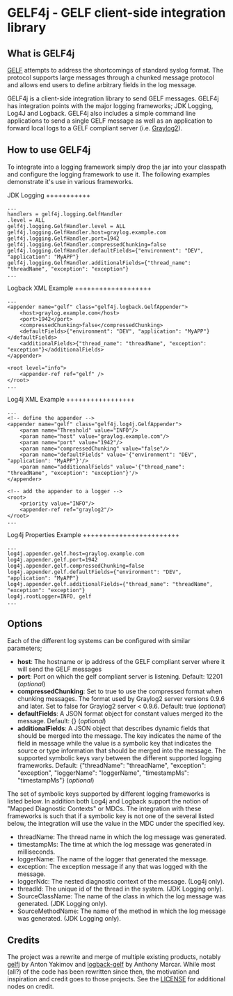 GELF4j - GELF client-side integration library
=============================================

What is GELF4j
--------------

[GELF](http://www.graylog2.org/about/gelf) attempts to address the shortcomings of standard syslog format. The protocol supports large messages through a chunked message protocol and allows end users to define arbitrary fields in the log message.

GELF4j is a client-side integration library to send GELF messages. GELF4j has integration points with the major logging frameworks; JDK Logging, Log4J and Logback. GELF4j also includes a simple command line applications to send a single GELF message as well as an application to forward local logs to a GELF compliant server (i.e. [Graylog2](http://www.graylog2.org)).

How to use GELF4j
-----------------

To integrate into a logging framework simply drop the jar into your classpath and configure the logging framework to use it. The following examples demonstrate it's use in various frameworks.

JDK Logging
+++++++++++

    ...
    handlers = gelf4j.logging.GelfHandler
    .level = ALL
    gelf4j.logging.GelfHandler.level = ALL
    gelf4j.logging.GelfHandler.host=graylog.example.com
    gelf4j.logging.GelfHandler.port=1942
    gelf4j.logging.GelfHandler.compressedChunking=false
    gelf4j.logging.GelfHandler.defaultFields={"environment": "DEV", "application": "MyAPP"}
    gelf4j.logging.GelfHandler.additionalFields={"thread_name": "threadName", "exception": "exception"}
    ...

Logback XML Example
+++++++++++++++++++

    ...
    <appender name="gelf" class="gelf4j.logback.GelfAppender">
        <host>graylog.example.com</host>
        <port>1942</port>
        <compressedChunking>false</compressedChunking>
        <defaultFields>{"environment": "DEV", "application": "MyAPP"}</defaultFields>
        <additionalFields>{"thread_name": "threadName", "exception": "exception"}</additionalFields>
    </appender>

    <root level="info">
        <appender-ref ref="gelf" />
    </root>
    ...

Log4j XML Example
+++++++++++++++++

    ...
    <!-- define the appender -->
    <appender name="gelf" class="gelf4j.log4j.GelfAppender">
        <param name="Threshold" value="INFO"/>
        <param name="host" value="graylog.example.com"/>
        <param name="port" value="1942"/>
        <param name="compressedChunking" value="false"/>
        <param name="defaultFields" value='{"environment": "DEV", "application": "MyAPP"}'/>
        <param name="additionalFields" value='{"thread_name": "threadName", "exception": "exception"}'/>
    </appender>

    <!-- add the appender to a logger -->
    <root>
        <priority value="INFO"/>
        <appender-ref ref="graylog2"/>
    </root>
    ...


Log4j Properties Example
++++++++++++++++++++++++

    ...
    log4j.appender.gelf.host=graylog.example.com
    log4j.appender.gelf.port=1942
    log4j.appender.gelf.compressedChunking=false
    log4j.appender.gelf.defaultFields={"environment": "DEV", "application": "MyAPP"}
    log4j.appender.gelf.additionalFields={"thread_name": "threadName", "exception": "exception"}
    log4j.rootLogger=INFO, gelf
    ...

Options
-------

Each of the different log systems can be configured with similar parameters;

- **host**: The hostname or ip address of the GELF compliant server where it will send the GELF messages
- **port**: Port on which the gelf compliant server is listening. Default: 12201 (*optional*)
- **compressedChunking**: Set to true to use the compressed format when chunking messages. The format used by Graylog2 server versions 0.9.6 and later. Set to false for Graylog2 server < 0.9.6. Default: true (*optional*)
- **defaultFields**: A JSON format object for constant values merged ito the message. Default: {} (*optional*)
- **additionalFields**: A JSON object that describes dynamic fields that should be merged into the message. The key indicates the name of the field in message while the value is a symbolic key that indicates the source or type information that should be merged into the message. The supported symbolic keys vary between the different supported logging frameworks. Default: {"threadName": "threadName", "exception": "exception", "loggerName": "loggerName", "timestampMs": "timestampMs"} (*optional*)

The set of symbolic keys supported by different logging frameworks is listed below. In addition both Log4j and Logback support the notion of "Mapped Diagnostic Contexts" or MDCs. The integration with these frameworks is such that if a symbolic key is not one of the several listed below, the integration will use the value in the MDC under the specified key.
- threadName: The thread name in which the log message was generated.
- timestampMs: The time at which the log message was generated in milliseconds.
- loggerName: The name of the logger that generated the message.
- exception: The exception message if any that was logged with the message.
- loggerNdc: The nested diagnostic context of the message. (Log4j only).
- threadId: The unique id of the thread in the system. (JDK Logging only).
- SourceClassName: The name of the class in which the log message was generated. (JDK Logging only).
- SourceMethodName: The name of the method in which the log message was generated. (JDK Logging only).

Credits
-------

The project was a rewrite and merge of multiple existing products, notably [gelfj](https://github.com/t0xa/gelfj) by Anton Yakimov and [logback-gelf](https://github.com/Moocar/logback-gelf) by Anthony Marcar. While most (all?) of the code has been rewritten since then, the motivation and inspiration and credit goes to those projects. See the [LICENSE](LICENSE) for additional nodes on credit.
